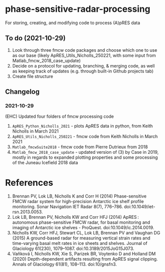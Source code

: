 # phase-sensitive-radar-processing
For storing, creating, and modifying code to process (A)pRES data

## To do (2021-10-29)
1. Look through three fmcw code packages and choose which one to use as our base (likely ApRES_Utils_Nicholls_250221, with some input from Matlab_fmcw_2018_case_update)
2. Decide on a protocol for updating, branching, & merging code, as well as keeping track of updates (e.g. through built-in Github projects tab)
3. Create file structure

## Changelog

### 2021-10-29
(EHC) Updated four folders of fmcw processing code
1. `ApRES_Python_Nicholls_2021` - plots ApRES data in python, from Keith Nicholls in March 2021
2. `ApRES_Utils_Nicholls_250221` - fmcw code from Keith Nicholls in March 2021
3. `Matlab_fmcwSuite2018` - fmcw code from Pierre Dutrieux from 2018
4. `Matlab_fmcw_2018_case_update` - updated version of (3) by Case in 2019, mostly in regards to expanded plotting properties and some processing of the Juneau Icefield 2018 data

# References
1. Brennan PV, Lok LB, Nicholls K and Corr H (2014) Phase-sensitive FMCW radar system for high-precision Antarctic ice shelf profile monitoring. Sonar Navigation IET Radar 8(7), 776–786. doi:10.1049/iet-rsn.2013.0053.
2. Lok LB, Brennan PV, Nicholls KW and Corr HFJ (2014) ApRES : autonomous phase-sensitive FMCW radar, for basal monitoring and imaging of Antarctic ice shelves - ProQuest. doi:10.1049/ic.2014.0019.
3. Nicholls KW, Corr HFJ, Stewart CL, Lok LB, Brennan PV and Vaughan DG (2015) A ground-based radar for measuring vertical strain rates and time-varying basal melt rates in ice sheets and shelves. Journal of Glaciology 61(230), 1079–1087. doi:10.3189/2015JoG15J073.
4. Vaňková I, Nicholls KW, Xie S, Parizek BR, Voytenko D and Holland DM (2020) Depth-dependent artifacts resulting from ApRES signal clipping. Annals of Glaciology 61(81), 108–113. doi:10/gnsfn3.
